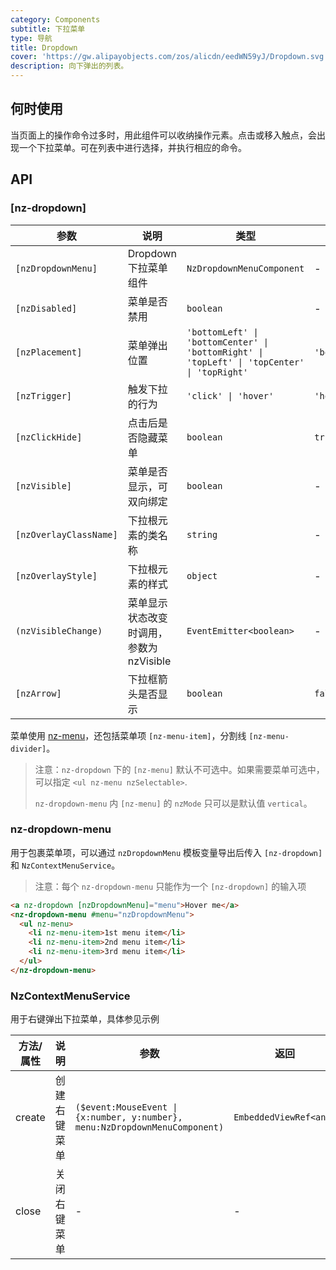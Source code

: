 ```yaml
---
category: Components
subtitle: 下拉菜单
type: 导航
title: Dropdown
cover: 'https://gw.alipayobjects.com/zos/alicdn/eedWN59yJ/Dropdown.svg'
description: 向下弹出的列表。
---
```


## 何时使用

当页面上的操作命令过多时，用此组件可以收纳操作元素。点击或移入触点，会出现一个下拉菜单。可在列表中进行选择，并执行相应的命令。

## API

### [nz-dropdown]

| 参数                   | 说明                                     | 类型                                                                                        | 默认值         | 版本   |
| ---------------------- | ---------------------------------------- | ------------------------------------------------------------------------------------------- | -------------- | ------ |
| `[nzDropdownMenu]`     | Dropdown 下拉菜单组件                    | `NzDropdownMenuComponent`                                                                   | -              |
| `[nzDisabled]`         | 菜单是否禁用                             | `boolean`                                                                                   | -              |
| `[nzPlacement]`        | 菜单弹出位置                             | `'bottomLeft' \| 'bottomCenter' \| 'bottomRight' \| 'topLeft' \| 'topCenter' \| 'topRight'` | `'bottomLeft'` |
| `[nzTrigger]`          | 触发下拉的行为                           | `'click' \| 'hover'`                                                                        | `'hover'`      |
| `[nzClickHide]`        | 点击后是否隐藏菜单                       | `boolean`                                                                                   | `true`         |
| `[nzVisible]`          | 菜单是否显示，可双向绑定                 | `boolean`                                                                                   | -              |
| `[nzOverlayClassName]` | 下拉根元素的类名称                       | `string`                                                                                    | -              |
| `[nzOverlayStyle]`     | 下拉根元素的样式                         | `object`                                                                                    | -              |
| `(nzVisibleChange)`    | 菜单显示状态改变时调用，参数为 nzVisible | `EventEmitter<boolean>`                                                                     | -              |
| `[nzArrow]`            | 下拉框箭头是否显示                       | `boolean`                                                                                   | `false`        | 20.2.0 |

菜单使用 [nz-menu](/components/menu/zh)，还包括菜单项 `[nz-menu-item]`，分割线 `[nz-menu-divider]`。

> 注意：`nz-dropdown` 下的 `[nz-menu]` 默认不可选中。如果需要菜单可选中，可以指定 `<ul nz-menu nzSelectable>`.
>
> `nz-dropdown-menu` 内 `[nz-menu]` 的 `nzMode` 只可以是默认值 `vertical`。

### nz-dropdown-menu

用于包裹菜单项，可以通过 `nzDropdownMenu` 模板变量导出后传入 `[nz-dropdown]` 和 `NzContextMenuService`。

> 注意：每个 `nz-dropdown-menu` 只能作为一个 `[nz-dropdown]` 的输入项

```html
<a nz-dropdown [nzDropdownMenu]="menu">Hover me</a>
<nz-dropdown-menu #menu="nzDropdownMenu">
  <ul nz-menu>
    <li nz-menu-item>1st menu item</li>
    <li nz-menu-item>2nd menu item</li>
    <li nz-menu-item>3rd menu item</li>
  </ul>
</nz-dropdown-menu>
```

### NzContextMenuService

用于右键弹出下拉菜单，具体参见示例

| 方法/属性 | 说明         | 参数                                                                        | 返回                   |
| --------- | ------------ | --------------------------------------------------------------------------- | ---------------------- |
| create    | 创建右键菜单 | `($event:MouseEvent \| {x:number, y:number}, menu:NzDropdownMenuComponent)` | `EmbeddedViewRef<any>` |
| close     | 关闭右键菜单 | -                                                                           | -                      |
